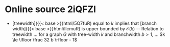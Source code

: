 # Online source 2iQFZl

* [treewidth]({{< base >}}html/5Q7fuR) equal to $k$ implies that [branch width]({{< base >}}html/lIcmuR) is upper bounded by $\mathcal O(k)$ -- Relation to treewidth ... for a graph $G$ with tree-width $k$ and branchwidth $b > 1$, ... $k \le \lfloor \frac 32 b \rfloor - 1$